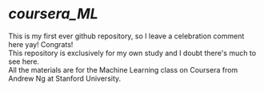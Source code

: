 # *coursera_ML*
 This is my first ever github repository, so I leave a celebration comment here yay! Congrats!  
 This repository is exclusively for my own study and I doubt there's much to see here.  
 All the materials are for the Machine Learning class on Coursera from Andrew Ng at Stanford University.  
